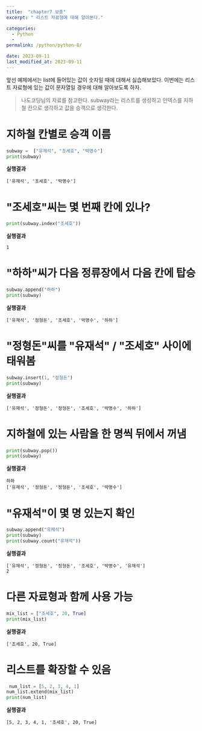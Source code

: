```yaml
---
title:  "chapter7 보충"
excerpt: " 리스트 자료형에 대해 알아본다."

categories:
  - Python
  - 
permalink: /python/python-8/

date: 2023-09-11
last_modified_at: 2023-09-11
---
```


앞선 예제에서는 list에 들어있는 값이 숫자일 때에 대해서 싫습해보았다.
이번에는 리스트 자료형에 있는 값이 문자열일 경우에 대해 알아보도록 하자.
> 나도코딩님의 자료를 참고한다.
> subway라는 리스트를 생성하고 인덱스를 지하철 칸으로 생각하고 값을 승객으로 생각한다.

# 지하철 칸별로 승객 이름
```python
subway =  ["유재석", "조세호", "박명수"]
print(subway)
```

**실행결과**
```
['유재석', '조세호', '박명수']
```

# "조세호"씨는 몇 번째 칸에 있나?
```python
print(subway.index("조세호"))

```

**실행결과**
```
1
```

# "하하"씨가 다음 정류장에서 다음 칸에 탑승
```python
subway.append("하하")
print(subway)
```

**실행결과**
```
['유재석', '정형돈', '조세호', '박명수', '하하']
```

# "정형돈"씨를 "유재석" / "조세호" 사이에 태워봄
```python
subway.insert(1, "정형돈")
print(subway)
```

**실행결과**
```
['유재석', '정형돈', '정형돈', '조세호', '박명수', '하하']
```

# 지하철에 있는 사람을 한 명씩 뒤에서 꺼냄
```python
print(subway.pop())
print(subway)
```

**실행결과**
```
하하
['유재석', '정형돈', '정형돈', '조세호', '박명수']
```

# "유재석"이 몇 명 있는지 확인
```python
subway.append("유재석")
print(subway)
print(subway.count("유재석"))
```

**실행결과**
```
['유재석', '정형돈', '정형돈', '조세호', '박명수', '유재석']
2
```

# 다른 자료형과 함께 사용 가능
```python
mix_list = ["조세호", 20, True]
print(mix_list)
```

**실행결과**
```
['조세호', 20, True]
```

# 리스트를 확장할 수 있음
```python
 num_list = [5, 2, 3, 4, 1]
num_list.extend(mix_list)
print(num_list)
```

**실행결과**
```
[5, 2, 3, 4, 1, '조세호', 20, True]
```

